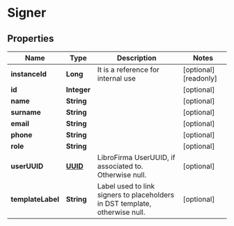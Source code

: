 

# Signer

## Properties

Name | Type | Description | Notes
------------ | ------------- | ------------- | -------------
**instanceId** | **Long** | It is a reference for internal use |  [optional] [readonly]
**id** | **Integer** |  |  [optional]
**name** | **String** |  |  [optional]
**surname** | **String** |  |  [optional]
**email** | **String** |  |  [optional]
**phone** | **String** |  |  [optional]
**role** | **String** |  |  [optional]
**userUUID** | [**UUID**](UUID.md) | LibroFirma UserUUID, if associated to. Otherwise null. |  [optional]
**templateLabel** | **String** | Label used to link signers to placeholders in DST template, otherwise null. |  [optional]



